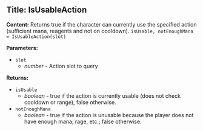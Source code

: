 ## Title: IsUsableAction

**Content:**
Returns true if the character can currently use the specified action (sufficient mana, reagents and not on cooldown).
`isUsable, notEnoughMana = IsUsableAction(slot)`

**Parameters:**
- `slot`
  - *number* - Action slot to query

**Returns:**
- `isUsable`
  - *boolean* - true if the action is currently usable (does not check cooldown or range), false otherwise.
- `notEnoughMana`
  - *boolean* - true if the action is unusable because the player does not have enough mana, rage, etc.; false otherwise.
